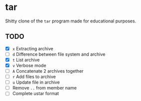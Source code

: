 # tar

Shitty clone of the `tar` program made for educational purposes.

## TODO

- [x] `x` Extracting archive
- [ ] `d` Difference between file system and archive
- [x] `t` List archive
- [x] `v` Verbose mode
- [ ] `A` Concatenate 2 archives together
- [ ] `r` Add files to archive
- [ ] `u` Update file in archive
- [ ] Remove `..` from member name
- [ ] Complete ustar format
